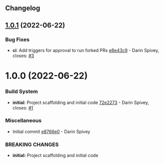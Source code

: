## Changelog

## [1.0.1](https://github.com/logdna/commitlint-config/compare/v1.0.0...v1.0.1) (2022-06-22)


### Bug Fixes

* **ci**: Add triggers for approval to run forked PRs [e8e43c9](https://github.com/logdna/commitlint-config/commit/e8e43c9e25f60aa4cf6e7d93138abd83654f7a05) - Darin Spivey, closes: [#3](https://github.com/logdna/commitlint-config/issues/3)

# 1.0.0 (2022-06-22)


### Build System

* **initial**: Project scaffolding and initial code [72e2273](https://github.com/logdna/commitlint-config/commit/72e22738da75f0a0a661137a35ca861e9ba8cf3f) - Darin Spivey, closes: [#1](https://github.com/logdna/commitlint-config/issues/1)


### Miscellaneous

* Initial commit [e8766e0](https://github.com/logdna/commitlint-config/commit/e8766e083294a4b3ced9d550235648aa834ab2f1) - Darin Spivey


### **BREAKING CHANGES**

* **initial:** Project scaffolding and initial code
